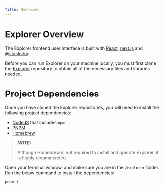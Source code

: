 ```yaml
---
Title: Overview
---
```


# Explorer Overview

The Explorer frontend user interface is built with [React](https://reactjs.org/), [next.js](https://github.com/vercel/next.js) and [@stacks/ui](https://github.com/hirosystems/ui).

Before you can run Explorer on your machine locally, you must first clone the [Explorer](https://github.com/hirosystems/explorer) repository to obtain all of the necessary files and libraries needed.

# Project Dependencies

Once you have cloned the Explorer repositories, you will need to install the following project dependencies:

- [NodeJS](https://nodejs.dev/en/) that includes `npm`
- [PNPM](https://pnpm.io/installation/)
- [Homebrew](https://brew.sh/)

> **_NOTE:_**
>
> Although Homebrew is not required to install and operate Explorer, it is highly recommended.

Open your terminal window, and make sure you are in the `/explorer` folder. Run the below command to install the dependencies:

`pnpm i`
